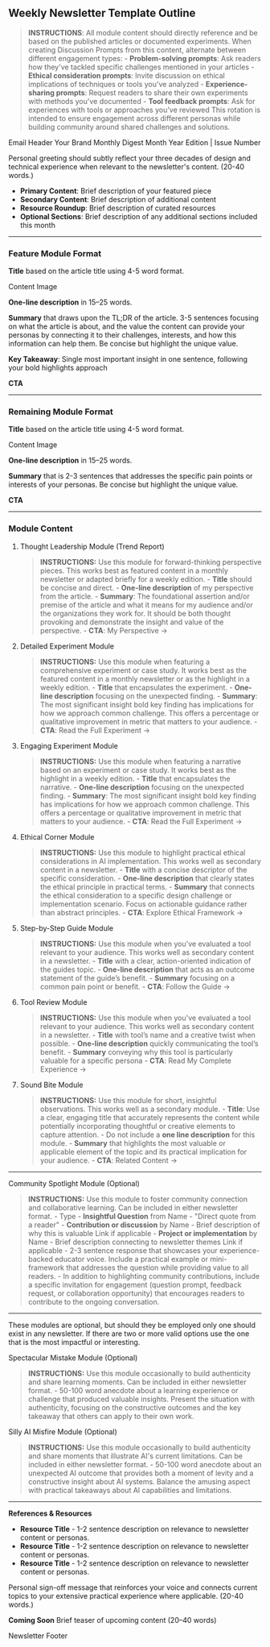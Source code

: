 ## Weekly Newsletter Template Outline

> **INSTRUCTIONS**: All module content should directly reference and be based on the published articles or documented experiments. When creating Discussion Prompts from this content, alternate between different engagement types:
	- **Problem-solving prompts**: Ask readers how they've tackled specific challenges mentioned in your articles
	- **Ethical consideration prompts**: Invite discussion on ethical implications of techniques or tools you've analyzed
	- **Experience-sharing prompts**: Request readers to share their own experiments with methods you've documented
	- **Tool feedback prompts**: Ask for experiences with tools or approaches you've reviewed
	This rotation is intended to ensure engagement across different personas while building community around shared challenges and solutions.

Email Header
Your Brand Monthly Digest
Month Year Edition | Issue Number

Personal greeting should subtly reflect your three decades of design and technical experience when relevant to the newsletter's content. (20-40 words.)

- **Primary Content**: Brief description of your featured piece
- **Secondary Content**: Brief description of additional content
- **Resource Roundup**: Brief description of curated resources
- **Optional Sections**: Brief description of any additional sections included this month

---
### Feature Module Format

**Title** based on the article title using 4-5 word format.

Content Image

**One-line description** in 15–25 words.

**Summary** that draws upon the TL;DR of the article. 3-5 sentences focusing on what the article is about, and the value the content can provide your personas by connecting it to their challenges, interests, and how this information can help them. Be concise but highlight the unique value.

**Key Takeaway**: Single most important insight in one sentence, following your bold highlights approach

**CTA**

---
### Remaining Module Format

**Title** based on the article title using 4-5 word format.

Content Image

**One-line description** in 15–25 words.

**Summary** that is 2-3 sentences that addresses the specific pain points or interests of your personas. Be concise but highlight the unique value.

**CTA**

---
### Module Content

1. Thought Leadership Module (Trend Report)
	> **INSTRUCTIONS:** Use this module for forward-thinking perspective pieces. This works best as featured content in a monthly newsletter or adapted briefly for a weekly edition.
		- **Title** should be concise and direct.
		- **One-line description** of my perspective from the article.
		- **Summary**: The foundational assertion and/or premise of the article and what it means for my audience and/or the organizations they work for. It should be both thought provoking and demonstrate the insight and value of the perspective.
		- **CTA**: My Perspective →
2. Detailed Experiment Module
	> **INSTRUCTIONS:** Use this module when featuring a comprehensive experiment or case study. It works best as the featured content in a monthly newsletter or as the highlight in a weekly edition.
		- **Title** that encapsulates the experiment.
		- **One-line description** focusing on the unexpected finding.
		- **Summary**: The most significant insight bold key finding has implications for how we approach common challenge. This offers a percentage or qualitative improvement in metric that matters to your audience.
		- **CTA**: Read the Full Experiment →
3. Engaging Experiment Module
	> **INSTRUCTIONS:**  Use this module when featuring a narrative based on an experiment or case study. It works best as the highlight in a weekly edition.
		- **Title** that encapsulates the narrative.
		- **One-line description** focusing on the unexpected finding.
		- **Summary**: The most significant insight bold key finding has implications for how we approach common challenge. This offers a percentage or qualitative improvement in metric that matters to your audience.
		- **CTA**: Read the Full Experiment →
4. Ethical Corner Module
	> **INSTRUCTIONS:** Use this module to highlight practical ethical considerations in AI implementation. This works well as secondary content in a newsletter.
		- **Title** with a concise descriptor of the specific consideration.
		- **One-line description** that clearly states the ethical principle in practical terms.
		- **Summary** that connects the ethical consideration to a specific design challenge or implementation scenario. Focus on actionable guidance rather than abstract principles.
		- **CTA**: Explore Ethical Framework →
5. Step-by-Step Guide Module
	> **INSTRUCTIONS:** Use this module when you've evaluated a tool relevant to your audience. This works well as secondary content in a newsletter.
		- **Title** with a clear, action-oriented indication of the guides topic.
		- **One-line description** that acts as an outcome statement of the guide’s benefit.
		- **Summary** focusing on a common pain point or benefit. 
		- **CTA**: Follow the Guide →
6. Tool Review Module
	> **INSTRUCTIONS:** Use this module when you've evaluated a tool relevant to your audience. This works well as secondary content in a newsletter.
		- **Title** with tool’s name and a creative twist when possible.
		- **One-line description** quickly communicating the tool’s benefit.
		- **Summary** conveying why this tool is particularly valuable for a specific persona
		- **CTA**: Read My Complete Experience →
7. Sound Bite Module
	> **INSTRUCTIONS:** Use this module for short, insightful observations. This works well as a secondary module.
		- **Title**: Use a clear, engaging title that accurately represents the content while potentially incorporating thoughtful or creative elements to capture attention.
		- Do not include a **one line description** for this module.
		- **Summary** that highlights the most valuable or applicable element of the topic and its practical implication for your audience.
		- **CTA**: Related Content →

---

Community Spotlight Module (Optional)
> **INSTRUCTIONS:** Use this module to foster community connection and collaborative learning. Can be included in either newsletter format.
	- Type
		- **Insightful Question** from Name - "Direct quote from a reader"
		- **Contribution or discussion** by Name - Brief description of why this is valuable Link if applicable
		- **Project or implementation** by Name - Brief description connecting to newsletter themes Link if applicable
	- 2-3 sentence response that showcases your experience-backed educator voice. Include a practical example or mini-framework that addresses the question while providing value to all readers.
	- In addition to highlighting community contributions, include a specific invitation for engagement (question prompt, feedback request, or collaboration opportunity) that encourages readers to contribute to the ongoing conversation.

---

These modules are optional, but should they be employed only one should exist in any newsletter. If there are two or more valid options use the one that is the most impactful or interesting.

Spectacular Mistake Module (Optional)
> **INSTRUCTIONS:** Use this module occasionally to build authenticity and share learning moments. Can be included in either newsletter format.
	- 50-100 word anecdote about a learning experience or challenge that produced valuable insights. Present the situation with authenticity, focusing on the constructive outcomes and the key takeaway that others can apply to their own work.

Silly AI Misfire Module (Optional)
> **INSTRUCTIONS:** Use this module occasionally to build authenticity and share moments that illustrate AI's current limitations. Can be included in either newsletter format.
	- 50-100 word anecdote about an unexpected AI outcome that provides both a moment of levity and a constructive insight about AI systems. Balance the amusing aspect with practical takeaways about AI capabilities and limitations.

---

**References & Resources**
- **Resource Title** - 1-2 sentence description on relevance to newsletter content or personas.
- **Resource Title** - 1-2 sentence description on relevance to newsletter content or personas.
- **Resource Title** - 1-2 sentence description on relevance to newsletter content or personas.

Personal sign-off message that reinforces your voice and connects current topics to your extensive practical experience where applicable. (20-40 words.)

**Coming Soon** 
Brief teaser of upcoming content (20–40 words)

Newsletter Footer